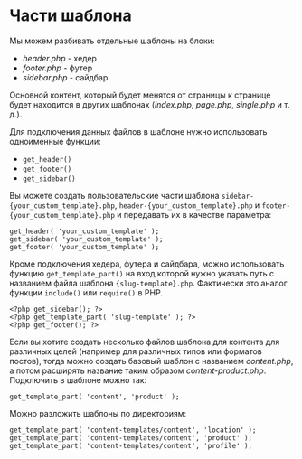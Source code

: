 # Части шаблона

Мы можем разбивать отдельные шаблоны на блоки:

* *header.php* - хедер
* *footer.php* - футер
* *sidebar.php* - сайдбар

Основной контент, который будет менятся от страницы к странице будет находится в других шаблонах (*index.php*, *page.php*, *single.php* и т. д.).

Для подключения данных файлов в шаблоне нужно использовать одноименные функции:

* `get_header()`
* `get_footer()`
* `get_sidebar()`

Вы можете создать пользовательские части шаблона `sidebar-{your_custom_template}.php`, `header-{your_custom_template}.php` и `footer-{your_custom_template}.php` и передавать их в качестве параметра:

```
get_header( 'your_custom_template' );
get_sidebar( 'your_custom_template' );
get_footer( 'your_custom_template' );
```

Кроме подключения хедера, футера и сайдбара, можно использовать функцию `get_template_part()` на вход которой нужно указать путь с названием файла шаблона `{slug-template}.php`. Фактически это аналог функции `include()` или `require()` в PHP.

```
<?php get_sidebar(); ?>
<?php get_template_part( 'slug-template' ); ?>
<?php get_footer(); ?>
```

Если вы хотите создать несколько файлов шаблона для контента для различных целей (например для различных типов или форматов постов), тогда можно создать базовый шаблон с названием *content.php*, а потом расширять название таким образом *content-product.php*. Подключить в шаблоне можно так:

```
get_template_part( 'content', 'product' );
```

Можно разложить шаблоны по директориям:

```
get_template_part( 'content-templates/content', 'location' );
get_template_part( 'content-templates/content', 'product' );
get_template_part( 'content-templates/content', 'profile' );
```